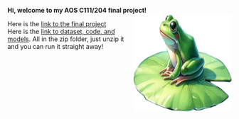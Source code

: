 **Hi, welcome to my AOS C111/204 final project!** <img align="right" width="220" height="220" src="/assets/IMG/template_frog.png">

Here is the [link to the final project](assets/FinalProject.pdf)<br>
Here is the <a href="https://doi.org/10.5281/zenodo.14287141">link to dataset, code, and models</a>. All in the zip folder, just unzip it and you can run it straight away!
